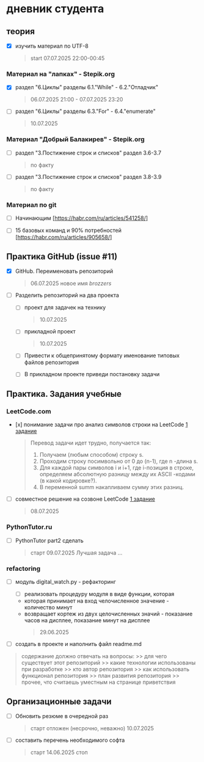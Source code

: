 # дневник студента

## теория

- [x] изучить материал по UTF-8
    > start 07.07.2025 22:00-00:45

### Материал на "лапках" - Stepik.org

- [x] раздел "6.Циклы" разделы 6.1."While" - 6.2."Отладчик"
    > 06.07.2025 21:00 - 07.07.2025 23:20
- [ ] раздел "6.Циклы" разделы 6.3."For" - 6.4."enumerate"
    > 10.07.2025 
    
### Материал "Добрый Балакирев" - Stepik.org

- [ ] раздел "3.Постижение строк и списков" раздел 3.6-3.7
    > по факту 
- [ ] раздел "3.Постижение строк и списков" раздел 3.8-3.9
    > по факту

### Материал по git
- [ ] Начинающим [https://habr.com/ru/articles/541258/]
    > 
- [ ] 15 базовых команд и 90% потребностей [https://habr.com/ru/articles/905658/]
    >

## Практика GitHub (issue #11)

- [x] GitHub. Переименовать репозиторий
    > 06.07.2025 новое имя _brozzers_

- [ ] Разделить репозиторий на два проекта
  - [ ] проект для задачек на технику
    > 10.07.2025
  - [ ] прикладной проект
    > 10.07.2025
  - [ ] Привести к общепринятому формату именование типовых файлов репозитория
    >
  - [ ] В прикладном проекте приведи постановку задачи
    >
    
## Практика. Задания учебные

### LeetCode.com

- [х] понимание задачи про анализ символов строки на LeetCode [1 задание](https://leetcode.com/problems/score-of-a-string/description/?envType=problem-list-v2&envId=string)
    > Перевод задачи идет трудно, получается так:
    > 1. Получаем (любым способом) строку s.
    > 2. Проходим строку посимвольно от 0 до (n-1), где n -длина s.
    > 3. Для каждой пары символов i  и i+1, где i-позиция в строке, определяем абсолютную разницу между их ASCII -кодами (в какой кодировке?).
    > 4. В переменной summ накапливаем сумму этих разниц.

- [ ] совместное решение на созвоне LeetCode [1 задание](https://leetcode.com/problems/score-of-a-string/description/?envType=problem-list-v2&envId=string)
    > 08.07.2025 

### PythonTutor.ru

- [ ] PythonTutor part2 сделать
    > старт 09.07.2025 
    > Лучшая задача ...

### refactoring

- [ ] модуль digital_watch.py - рефакторинг
  - [ ] реализовать процедуру модуля в виде функции, которая
  - которая принимает на вход челочисленное значение - количество минут 
  - возвращает кортеж из двух целочисленных значий - показание часов на дисплее, показание минут на дисплее
    > 29.06.2025

- [ ] создать в проекте и наполнить файл readme.md
> содержание должно отвечать на вопросы:
    >> для чего существует этот репозиторий
    >> какие технологии использованы при разработке
    >> кто автор репозитория
    >> как использовать функционал репозитория
    >> план развития репозитория
    >> прочее, что считаешь уместным на странице приветствия

## Организационные задачи

- [ ] Обновить резюме в очередной раз
  > старт отложен (несрочно, неважно) 10.07.2025

- [ ] составить перечень необходимого софта
  > старт 14.06.2025
  > стоп 
